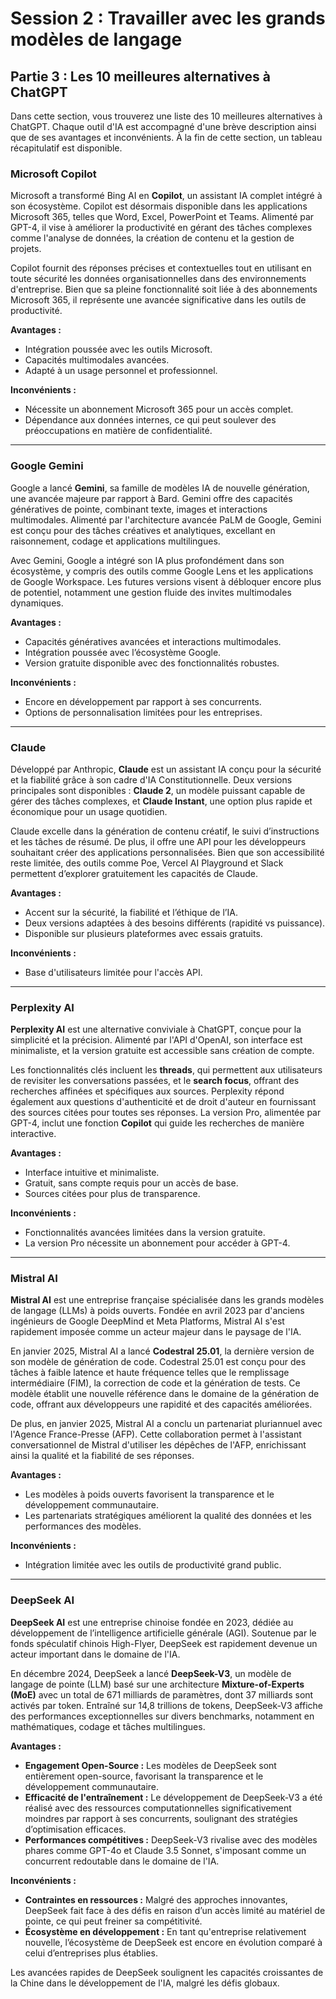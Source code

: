 # Session 2 : Travailler avec les grands modèles de langage  
## Partie 3 : Les 10 meilleures alternatives à ChatGPT  
Dans cette section, vous trouverez une liste des 10 meilleures alternatives à ChatGPT. Chaque outil d'IA est accompagné d'une brève description ainsi que de ses avantages et inconvénients. À la fin de cette section, un tableau récapitulatif est disponible.  

### Microsoft Copilot  
Microsoft a transformé Bing AI en **Copilot**, un assistant IA complet intégré à son écosystème. Copilot est désormais disponible dans les applications Microsoft 365, telles que Word, Excel, PowerPoint et Teams. Alimenté par GPT-4, il vise à améliorer la productivité en gérant des tâches complexes comme l'analyse de données, la création de contenu et la gestion de projets.  

Copilot fournit des réponses précises et contextuelles tout en utilisant en toute sécurité les données organisationnelles dans des environnements d'entreprise. Bien que sa pleine fonctionnalité soit liée à des abonnements Microsoft 365, il représente une avancée significative dans les outils de productivité.  

**Avantages :**  
- Intégration poussée avec les outils Microsoft.  
- Capacités multimodales avancées.  
- Adapté à un usage personnel et professionnel.  

**Inconvénients :**  
- Nécessite un abonnement Microsoft 365 pour un accès complet.  
- Dépendance aux données internes, ce qui peut soulever des préoccupations en matière de confidentialité.  

---  

### Google Gemini  
Google a lancé **Gemini**, sa famille de modèles IA de nouvelle génération, une avancée majeure par rapport à Bard. Gemini offre des capacités génératives de pointe, combinant texte, images et interactions multimodales. Alimenté par l'architecture avancée PaLM de Google, Gemini est conçu pour des tâches créatives et analytiques, excellant en raisonnement, codage et applications multilingues.  

Avec Gemini, Google a intégré son IA plus profondément dans son écosystème, y compris des outils comme Google Lens et les applications de Google Workspace. Les futures versions visent à débloquer encore plus de potentiel, notamment une gestion fluide des invites multimodales dynamiques.  

**Avantages :**  
- Capacités génératives avancées et interactions multimodales.  
- Intégration poussée avec l’écosystème Google.  
- Version gratuite disponible avec des fonctionnalités robustes.  

**Inconvénients :**  
- Encore en développement par rapport à ses concurrents.  
- Options de personnalisation limitées pour les entreprises.  

---  

### Claude  
Développé par Anthropic, **Claude** est un assistant IA conçu pour la sécurité et la fiabilité grâce à son cadre d'IA Constitutionnelle. Deux versions principales sont disponibles : **Claude 2**, un modèle puissant capable de gérer des tâches complexes, et **Claude Instant**, une option plus rapide et économique pour un usage quotidien.  

Claude excelle dans la génération de contenu créatif, le suivi d’instructions et les tâches de résumé. De plus, il offre une API pour les développeurs souhaitant créer des applications personnalisées. Bien que son accessibilité reste limitée, des outils comme Poe, Vercel AI Playground et Slack permettent d’explorer gratuitement les capacités de Claude.  

**Avantages :**  
- Accent sur la sécurité, la fiabilité et l’éthique de l’IA.  
- Deux versions adaptées à des besoins différents (rapidité vs puissance).  
- Disponible sur plusieurs plateformes avec essais gratuits.  

**Inconvénients :**  
- Base d'utilisateurs limitée pour l'accès API.  

---  

### Perplexity AI  
**Perplexity AI** est une alternative conviviale à ChatGPT, conçue pour la simplicité et la précision. Alimenté par l'API d'OpenAI, son interface est minimaliste, et la version gratuite est accessible sans création de compte.  

Les fonctionnalités clés incluent les **threads**, qui permettent aux utilisateurs de revisiter les conversations passées, et le **search focus**, offrant des recherches affinées et spécifiques aux sources. Perplexity répond également aux questions d'authenticité et de droit d'auteur en fournissant des sources citées pour toutes ses réponses. La version Pro, alimentée par GPT-4, inclut une fonction **Copilot** qui guide les recherches de manière interactive.  

**Avantages :**  
- Interface intuitive et minimaliste.  
- Gratuit, sans compte requis pour un accès de base.  
- Sources citées pour plus de transparence.  

**Inconvénients :**  
- Fonctionnalités avancées limitées dans la version gratuite.  
- La version Pro nécessite un abonnement pour accéder à GPT-4.  

---  

### Mistral AI  

**Mistral AI** est une entreprise française spécialisée dans les grands modèles de langage (LLMs) à poids ouverts. Fondée en avril 2023 par d'anciens ingénieurs de Google DeepMind et Meta Platforms, Mistral AI s'est rapidement imposée comme un acteur majeur dans le paysage de l'IA.  

En janvier 2025, Mistral AI a lancé **Codestral 25.01**, la dernière version de son modèle de génération de code. Codestral 25.01 est conçu pour des tâches à faible latence et haute fréquence telles que le remplissage intermédiaire (FIM), la correction de code et la génération de tests. Ce modèle établit une nouvelle référence dans le domaine de la génération de code, offrant aux développeurs une rapidité et des capacités améliorées.  

De plus, en janvier 2025, Mistral AI a conclu un partenariat pluriannuel avec l'Agence France-Presse (AFP). Cette collaboration permet à l'assistant conversationnel de Mistral d'utiliser les dépêches de l'AFP, enrichissant ainsi la qualité et la fiabilité de ses réponses.  

**Avantages :**  
- Les modèles à poids ouverts favorisent la transparence et le développement communautaire.  
- Les partenariats stratégiques améliorent la qualité des données et les performances des modèles.  

**Inconvénients :**  
- Intégration limitée avec les outils de productivité grand public.  

---

### DeepSeek AI  

**DeepSeek AI** est une entreprise chinoise fondée en 2023, dédiée au développement de l’intelligence artificielle générale (AGI). Soutenue par le fonds spéculatif chinois High-Flyer, DeepSeek est rapidement devenue un acteur important dans le domaine de l'IA.  

En décembre 2024, DeepSeek a lancé **DeepSeek-V3**, un modèle de langage de pointe (LLM) basé sur une architecture **Mixture-of-Experts (MoE)** avec un total de 671 milliards de paramètres, dont 37 milliards sont activés par token. Entraîné sur 14,8 trillions de tokens, DeepSeek-V3 affiche des performances exceptionnelles sur divers benchmarks, notamment en mathématiques, codage et tâches multilingues.  

**Avantages :**  
- **Engagement Open-Source :** Les modèles de DeepSeek sont entièrement open-source, favorisant la transparence et le développement communautaire.  
- **Efficacité de l'entraînement :** Le développement de DeepSeek-V3 a été réalisé avec des ressources computationnelles significativement moindres par rapport à ses concurrents, soulignant des stratégies d’optimisation efficaces.  
- **Performances compétitives :** DeepSeek-V3 rivalise avec des modèles phares comme GPT-4o et Claude 3.5 Sonnet, s'imposant comme un concurrent redoutable dans le domaine de l'IA.  

**Inconvénients :**  
- **Contraintes en ressources :** Malgré des approches innovantes, DeepSeek fait face à des défis en raison d’un accès limité au matériel de pointe, ce qui peut freiner sa compétitivité.  
- **Écosystème en développement :** En tant qu'entreprise relativement nouvelle, l’écosystème de DeepSeek est encore en évolution comparé à celui d’entreprises plus établies.  

Les avancées rapides de DeepSeek soulignent les capacités croissantes de la Chine dans le développement de l'IA, malgré les défis globaux.  

